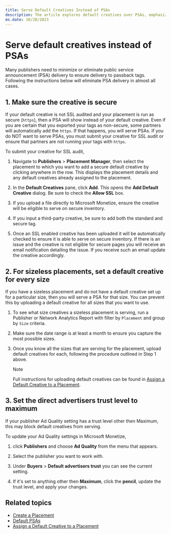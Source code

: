 ```yaml
---
title: Serve Default Creatives Instead of PSAs
description: The article explores default creatives over PSAs, emphasizing benefits, sustained ad revenue, user engagement in absence of suitable targeted ads.
ms.date: 10/28/2023
---
```


# Serve default creatives instead of PSAs

Many publishers need to minimize or eliminate public service announcement (PSA) delivery to ensure delivery to passback tags. Following the instructions below will eliminate PSA delivery in almost all cases.

## 1. Make sure the creative is secure

If your default creative is not SSL audited and your placement is run as secure (`https`), then a PSA will show instead of your default creative. Even if you are certain that you exported your tags as non-secure, some partners will automatically add the `https`. If that happens, you will serve PSAs. If you do NOT want to serve PSAs, you must submit your creative for SSL audit or ensure that partners are not running your tags with `https`.

To submit your creative for SSL audit,

1. Navigate to **Publishers** \> **Placement Manager**, then select the placement to which you want to add a secure default creative by clicking anywhere in the row. This displays the placement details and any default creatives already assigned to the placement.

1. In the **Default Creatives** pane, click **Add**. This opens the **Add Default Creative** dialog. Be sure to check the **Allow SSL** box.

1. If you upload a file directly to Microsoft Monetize, ensure the creative will be eligible to serve on secure inventory.

1. If you input a third-party creative, be sure to add both the standard and secure tag.

1. Once an SSL enabled creative has been uploaded it will be automatically checked to ensure it is able to serve on secure inventory. If there is an issue and the creative is not eligible for secure pages you will receive an email notification detailing the issue. If you receive such an email update the creative accordingly.

## 2. For sizeless placements, set a default creative for every size

If you have a sizeless placement and do not have a default creative set up for a particular size, then you will serve a PSA for that size. You can prevent this by uploading a default creative for all sizes that you want to use.

1. To see what size creatives a sizeless placement is serving, run a Publisher or Network Analytics Report with filter by `Placement` and group by `Size` criteria.

1. Make sure the date range is at least a month to ensure you capture the most possible sizes.

1. Once you know all the sizes that are serving for the placement, upload default creatives for each, following the procedure outlined in Step 1 above.

   > [!NOTE]
   > Full instructions for uploading default creatives can be found in [Assign a Default Creative to a Placement](assign-a-default-creative-to-a-placement.md).

## 3. Set the direct advertisers trust level to maximum

If your publisher Ad Quality setting has a trust level other then Maximum, this may block default creatives from serving.

To update your Ad Quality settings in Microsoft Monetize,

1. click **Publishers** and choose **Ad Quality** from the menu that appears.

1. Select the publisher you want to work with.

1. Under **Buyers** \>  **Default advertisers trust** you can see the current setting.

1. If it's set to anything other then **Maximum**, click the **pencil**, update the trust level, and apply your changes.

## Related topics

- [Create a Placement](create-a-placement.md)
- [Default PSAs](default-psas.md)
- [Assign a Default Creative to a Placement](assign-a-default-creative-to-a-placement.md)
